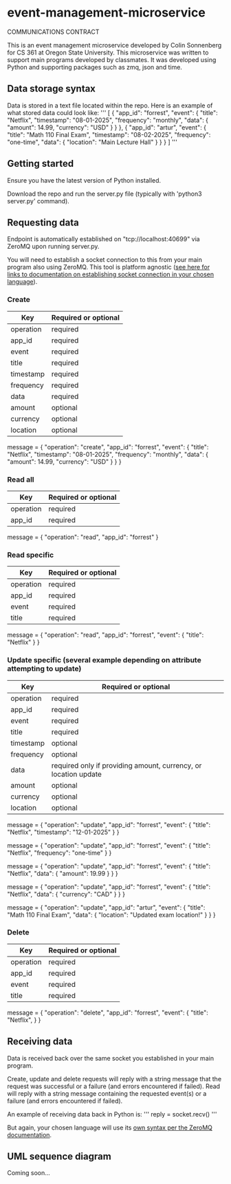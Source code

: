 # event-management-microservice

COMMUNICATIONS CONTRACT

This is an event management microservice developed by Colin Sonnenberg for CS 361 at Oregon State University.  This microservice was written to support main programs developed by classmates.  It was developed using Python and supporting packages such as zmq, json and time.

## Data storage syntax

Data is stored in a text file located within the repo.  Here is an example of what stored data could look like:
'''
[
    {
      "app_id": "forrest",
      "event": {
          "title": "Netflix",
          "timestamp": "08-01-2025",
          "frequency": "monthly",
          "data": {
              "amount": 14.99,
              "currency": "USD"
          }
      }
    },
    {
      "app_id": "artur",
      "event": {
        "title": "Math 110 Final Exam",
        "timestamp": "08-02-2025",
        "frequency": "one-time",
        "data": {
            "location": "Main Lecture Hall"
        }
      }
    }
]
'''

## Getting started

Ensure you have the latest version of Python installed.

Download the repo and run the server.py file (typically with 'python3 server.py' command).

## Requesting data

Endpoint is automatically established on "tcp://localhost:40699" via ZeroMQ upon running server.py.

You will need to establish a socket connection to this from your main program also using ZeroMQ.  This tool is platform agnostic ([see here for links to documentation on establishing socket connection in your chosen language](https://zeromq.org/get-started/)).

### Create

| Key | Required or optional |
| --- | --- |
| operation | required |
| app_id | required|
| event | required |
| title | required |
| timestamp | required |
| frequency | required |
| data | required |
| amount | optional |
| currency | optional |
| location | optional |

message = {
    "operation": "create",
    "app_id": "forrest",
    "event": {
        "title": "Netflix",
        "timestamp": "08-01-2025",
        "frequency": "monthly",
        "data": {
            "amount": 14.99,
            "currency": "USD"
        }
    }
}

### Read all

| Key | Required or optional |
| --- | --- |
| operation | required |
| app_id | required|

message = {
    "operation": "read",
    "app_id": "forrest"
}

### Read specific

| Key | Required or optional |
| --- | --- |
| operation | required |
| app_id | required|
| event | required |
| title | required |

message = {
    "operation": "read",
    "app_id": "forrest",
    "event": {
        "title": "Netflix"
    }
}

### Update specific (several example depending on attribute attempting to update)

| Key | Required or optional |
| --- | --- |
| operation | required |
| app_id | required|
| event | required |
| title | required |
| timestamp | optional |
| frequency | optional |
| data | required only if providing amount, currency, or location update |
| amount | optional |
| currency | optional |
| location | optional |

message = {
    "operation": "update",
    "app_id": "forrest",
    "event": {
        "title": "Netflix",
        "timestamp": "12-01-2025"
    }
}

message = {
    "operation": "update",
    "app_id": "forrest",
    "event": {
        "title": "Netflix",
        "frequency": "one-time"
    }
}

message = {
    "operation": "update",
    "app_id": "forrest",
    "event": {
        "title": "Netflix",
        "data": {
            "amount": 19.99
        }
    }
}

message = {
    "operation": "update",
    "app_id": "forrest",
    "event": {
        "title": "Netflix",
        "data": {
            "currency": "CAD"
        }
    }
}

message = {
    "operation": "update",
    "app_id": "artur",
    "event": {
        "title": "Math 110 Final Exam",
        "data": {
            "location": "Updated exam location!" 
        }
    }
}

### Delete

| Key | Required or optional |
| --- | --- |
| operation | required |
| app_id | required|
| event | required |
| title | required |

message = {
    "operation": "delete",
    "app_id": "forrest",
    "event": {
        "title": "Netflix",
    }
}

## Receiving data
Data is received back over the same socket you established in your main program.

Create, update and delete requests will reply with a string message that the request was successful or a failure (and errors encountered if failed).
Read will reply with a string message containing the requested event(s) or a failure (and errors encountered if failed).

An example of receiving data back in Python is:
'''
reply = socket.recv()
'''

But again, your chosen language will use its [own syntax per the ZeroMQ documentation](https://zeromq.org/get-started/).

## UML sequence diagram

Coming soon...
